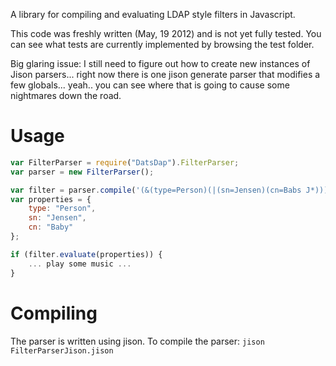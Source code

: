 A library for compiling and evaluating LDAP style filters in Javascript.

This code was freshly written (May, 19 2012) and is not yet fully tested.
You can see what tests are currently implemented by browsing the test folder.

Big glaring issue: I still need to figure out how to create new instances of Jison parsers...
right now there is one jison generate parser that modifies a few globals... yeah.. you can see where
that is going to cause some nightmares down the road.

Usage
=====

```javascript
var FilterParser = require("DatsDap").FilterParser;
var parser = new FilterParser();

var filter = parser.compile('(&(type=Person)(|(sn=Jensen)(cn=Babs J*)))');
var properties = {
	type: "Person",
	sn: "Jensen",
	cn: "Baby"	
};

if (filter.evaluate(properties)) {
	... play some music ...
}
```

Compiling
=====

The parser is written using jison.
To compile the parser:
```jison FilterParserJison.jison```
